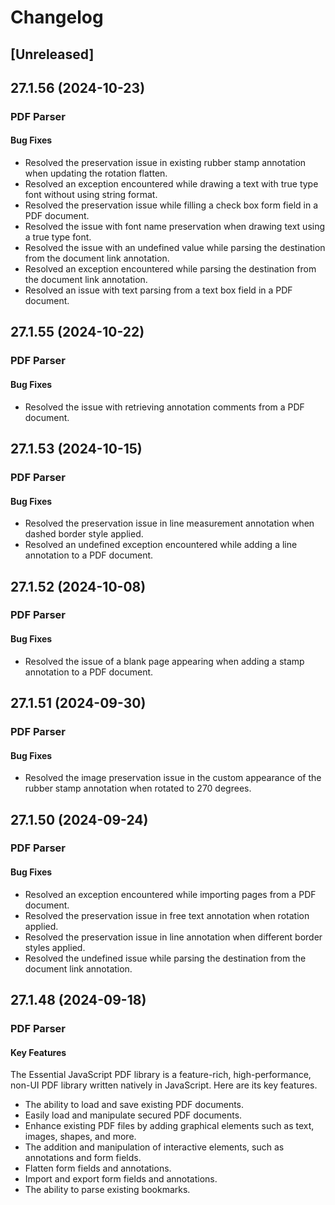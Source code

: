 # Changelog

## [Unreleased]

## 27.1.56 (2024-10-23)

### PDF Parser

#### Bug Fixes

- Resolved the preservation issue in existing rubber stamp annotation when updating the rotation flatten.
- Resolved an exception encountered while drawing a text with true type font without using string format.
- Resolved the preservation issue while filling a check box form field in a PDF document.
- Resolved the issue with font name preservation when drawing text using a true type font.
- Resolved the issue with an undefined value while parsing the destination from the document link annotation.
- Resolved an exception encountered while parsing the destination from the document link annotation.
- Resolved an issue with text parsing from a text box field in a PDF document.

## 27.1.55 (2024-10-22)

### PDF Parser

#### Bug Fixes

- Resolved the issue with retrieving annotation comments from a PDF document.

## 27.1.53 (2024-10-15)

### PDF Parser

#### Bug Fixes

- Resolved the preservation issue in line measurement annotation when dashed border style applied.
- Resolved an undefined exception encountered while adding a line annotation to a PDF document.

## 27.1.52 (2024-10-08)

### PDF Parser

#### Bug Fixes

- Resolved the issue of a blank page appearing when adding a stamp annotation to a PDF document.

## 27.1.51 (2024-09-30)

### PDF Parser

#### Bug Fixes

- Resolved the image preservation issue in the custom appearance of the rubber stamp annotation when rotated to 270 degrees.

## 27.1.50 (2024-09-24)

### PDF Parser

#### Bug Fixes

- Resolved an exception encountered while importing pages from a PDF document.
- Resolved the preservation issue in free text annotation when rotation applied.
- Resolved the preservation issue in line annotation when different border styles applied.
- Resolved the undefined issue while parsing the destination from the document link annotation.

## 27.1.48 (2024-09-18)

### PDF Parser

#### Key Features

The Essential JavaScript PDF library is a feature-rich, high-performance, non-UI PDF library written natively in JavaScript. Here are its key features.

- The ability to load and save existing PDF documents.
- Easily load and manipulate secured PDF documents.
- Enhance existing PDF files by adding graphical elements such as text, images, shapes, and more.
- The addition and manipulation of interactive elements, such as annotations and form fields.
- Flatten form fields and annotations.
- Import and export form fields and annotations.
- The ability to parse existing bookmarks.